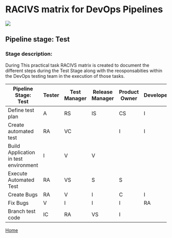 # __RACIVS matrix for DevOps Pipelines__   

<img src="https://user-images.githubusercontent.com/10748736/112030685-6c81be80-8b32-11eb-94b8-c2c01b8f4581.png">

## __Pipeline stage:__  Test  
### __Stage description:__  
During This practical task RACIVS matrix is created to document the different steps during the Test Stage along with the reosponsabities within the DevOps testing team in the execution of those tasks.

| Pipeline Stage:<br>Test  | Tester  | Test Manager  | Release Manager  | Product Owner  | Developer  |System administrator |
|----------------------------- |-------- |-------- |-------- |-------- |-------- |-------- |
| Define test plan                       |    A     |   RS      |   IS      |   CS      |   I      |        |
| Create automated test                       |   RA      |    VC     |       |    I    |   I     |        |
| Build Application in test environment                       |    I    |    V    |   V     |       |        |    R    |
| Execute Automated Test                    |    RA   |    VS  |   S    |   S|       |        |
| Create Bugs                    |   RA    |   V     |   I     |   C     |   I     |       |
| Fix Bugs                    |    V    |    I    |    I    |    I    |    RA   |        |
| Branch test code                       |    IC   |   RA    |  VS          |   I     |         |
    
  
[Home](../index.md)  
